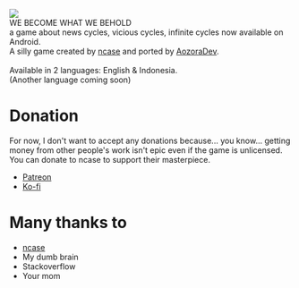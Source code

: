 ![](https://img.itch.zone/aW1hZ2UvOTIxMTUvNDM0OTExLnBuZw==/original/GkCZT7.png)
\
WE BECOME WHAT WE BEHOLD \
a game about news cycles, vicious cycles, infinite cycles now available on Android. \
A silly game created by [ncase](https://github.com/ncase) and ported by [AozoraDev](https://github.com/AozoraDev). \
\
Available in 2 languages: English & Indonesia. \
(Another language coming soon)
# Donation
For now, I don't want to accept any donations because... you know... getting money from other people's work isn't epic even if the game is unlicensed. \
You can donate to ncase to support their masterpiece.
- [Patreon](https://www.patreon.com/ncase)
- [Ko-fi](https://ko-fi.com/nickycase)

# Many thanks to
- [ncase](https://github.com/ncase)
- My dumb brain
- Stackoverflow
- Your mom